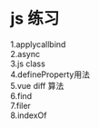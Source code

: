 # js 练习
1.applycallbind  
2.async  
3.js class  
4.defineProperty用法  
5.vue diff 算法  
6.find  
7.filer  
8.indexOf  
